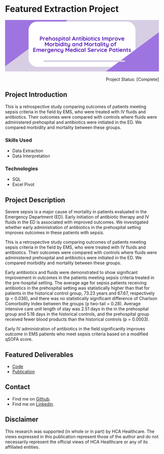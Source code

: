 # Featured Extraction Project

<p align="center">
  <img src="/images/Antibiotics_Sepsis_Header.png?raw=true"/>
 </p>
 
 


<!-- # Prehospital Antibiotics Improve Morbidity and Mortality of Emergency Medical Service Patients  --> 


<p align="right"> 
Project Status: [Complete]
 </p>

## Project Introduction
This is a retrospective study comparing outcomes of patients meeting sepsis criteria in the field by EMS, who were treated with IV fluids and antibiotics. Their outcomes were compared with controls where fluids were administered prehospital and antibiotics were initiated in the ED. We compared morbidity and mortality between these groups.

### Skills Used
* Data Extraction
* Data Interpretation

### Technologies
* SQL
* Excel Pivot

## Project Description
Severe sepsis is a major cause of mortality in patients evaluated in the Emergency Department (ED). Early initiation of antibiotic therapy and IV fluids in the ED is associated with
improved outcomes. We investigated whether early administration of antibiotics in the
prehospital setting improves outcomes in these patients with sepsis.


This is a retrospective study comparing outcomes of patients meeting sepsis criteria in the
field by EMS, who were treated with IV fluids and antibiotics. Their outcomes were compared with controls where fluids were administered prehospital and antibiotics were initiated in the ED. We compared morbidity and mortality between these groups.

Early antibiotics and fluids were demonstrated to show significant improvement in outcomes in the patients meeting sepsis criteria treated in the pre-hospital setting. The average age for sepsis patients receiving antibiotics in the prehospital setting was statistically
higher than that for patients in the historical control group, 73.23 years and 67.67, respectively (p < 0.036), and there was no statistically significant difference of Charlson Comorbidity
Index between the groups (p two-tail = 0.28). Average intensive care unit length of stay was
2.51 days in the in the prehospital group and 5.18 days in the historical controls, and the prehospital group received fewer blood products than the historical controls (p = 0.0003).

Early IV administration of antibiotics in the field significantly improves outcome in EMS
patients who meet sepsis criteria based on a modified qSOFA score.

## Featured Deliverables
* [Code](https://github.com/chelseamcqueen/Prehospital-Antibiotics-Improve-Outcomes-of-Emergency-Patients-with-Sepsis/tree/main/Project%20Queries)
* [Publication](/pdf/Antibiotics_Sepsis_Publication.pdf)


## Contact
* Find me on [Github](https://github.com/chelseamcqueen).
* Find me on [Linkedin](https://www.linkedin.com/in/chelseamcqueen/).


## Disclaimer
This research was supported (in whole or in part) by HCA Healthcare. The views expressed in this publication represent those of the author and do not necessarily represent the official views of HCA Healthcare or any of its affiliated entities.
